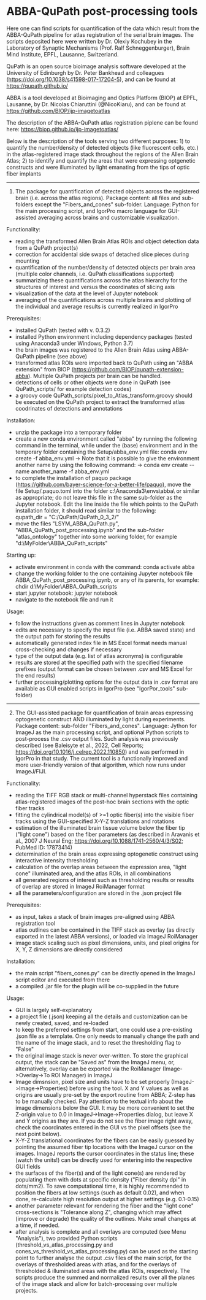 # ABBA-QuPath post-processing tools

Here one can find scripts for quantification of the data which result from the ABBA-QuPath pipeline for atlas registration of the serial brain images. The scripts deposited here were written by Dr. Olexiy Kochubey in the Laboratory of Synaptic Mechanisms (Prof. Ralf Schneggenburger), Brain Mind Institute, EPFL, Lausanne, Switzerland.

QuPath is an open source bioimage analysis software developed at the University of Edinburgh by Dr. Peter Bankhead and colleagues (https://doi.org/10.1038/s41598-017-17204-5), and can be found at https://qupath.github.io/ 

ABBA is a tool developed at Bioimaging and Optics Platform (BIOP) at EPFL, Lausanne, by Dr. Nicolas Chiaruttini (@NicoKiaru), and can be found at https://github.com/BIOP/ijp-imagetoatlas

The description of the ABBA-QuPath atlas registration piplene can be found here: https://biop.github.io/ijp-imagetoatlas/


Below is the description of the tools serving two different purposes: 1) to quantify the number/density of detected objects (like fluorescent cells, etc.) in the atlas-registered image stack throughout the regions of the Allen Brain Atlas; 2) to identify and quantify the areas that were expressing optgenetic constructs and were illuminated by light emanating from the tips of optic fiber implants 


------------------------------------ 


1) The package for quantification of detected objects across the registered brain (i.e. across the atlas regions). Package content: all files and sub-folders except the "Fibers_and_cones" sub-folder. Language: Python for the main processing script, and IgorPro macro language for GUI-assisted averaging across brains and customizable visualization.

Functionality:   
 - reading the transformed Allen Brain Atlas ROIs and object detection data from a QuPath project(s) 
 - correction for accidental side swaps of detached slice pieces during mounting   
 - quantification of the number/density of detected objects per brain area (multiple color channels, i.e. QuPath classifications supported)
 - summarizing these quantifications across the atlas hierarchy for the structures of interest and versus the coordinates of slicing axis
 - visualization of the data at the level of Jupyter notebook
 - averaging of the quantifications across multiple brains and plotting of the individual and average results is currently realized in IgorPro  
 
Prerequisites:

 - installed QuPath (tested with v. 0.3.2)
 - installed Python environment including dependency packages (tested using Anaconda3 under Windows, Python 3.7)
 - the brain images was registered to the Allen Brain Atlas using ABBA-QuPath pipeline (see above)
 - transformed atlas ROIs were imported back to QuPath using an "ABBA extension" from BIOP (https://github.com/BIOP/qupath-extension-abba). Multiple QuPath projects per brain can be handled. 
 - detections of cells or other objects were done in QuPath (see QuPath_scripts/ for example detection codes)
 - a groovy code QuPath_scripts/pixel_to_Atlas_transform.groovy should be executed on the QuPath project to extract the transformed atlas coodrinates of detections and annotations


Installation:
 -  unzip the package into a temporary folder 
 -  create a new conda environment called "abba" by running the following command in the terminal, while under the (base) environment and in the temporary folder containing the Setup/abba_env.yml file:
        conda env create -f abba_env.yml 
             -> Note that it is possible to give the environment another name by using the following command: 
             -> conda env create --name another_name -f abba_env.yml
 -  to complete the installation of paquo package (https://github.com/bayer-science-for-a-better-life/paquo), move the file Setup/.paquo.toml into the folder c:\Anaconda3\envs\abba\ or similar as appropriate; do not leave this file in the same sub-folder as the Jupyter notebook.
         Edit the line inside the file which points to the QuPath installation folder, it should read similar to the following:  
         qupath_dir = "C:/QuPath/QuPath_0_3_2/"
 - move the files "LSYM_ABBA_QuPath.py", "ABBA_QuPath_post_processing.ipynb" and the sub-folder "atlas_ontology" together into some working folder, for example "d:\MyFolder\ABBA_QuPath_scripts"


Starting up:
 - activate environment in conda with the command: 
        conda activate abba
 - change the working folder to the one containing Jupyter notebook file ABBA_QuPath_post_processing.ipynb, or any of its parents, for example:
        chdir d:\MyFolder\ABBA_QuPath_scripts
 - start jupyter notebook:
        jupyter notebook 
 - navigate to the notebook file and run it


Usage:
 - follow the instructions given as comment lines in Jupyter notebook
 - edits are necessary to specify the input file (i.e. ABBA saved state) and the output path for storing the results  
 - automatically generated index file in MS Excel format needs manual cross-checking and changes if necessary
 - type of the output data (e.g. list of atlas acronyms) is configurable 
 - results are stored at the specified path with the specified filename prefixes (output format can be chosen between .csv and MS Excel for the end results)
 - further processing/plotting options for the output data in .csv format are available as GUI enabled scripts in IgorPro (see "IgorPor_tools" sub-folder)
 
------------------------------------ 
 
2) The GUI-assisted package for quantification of brain areas expressing optogenetic construct AND illuminated by light during experiments. Package content: sub-folder "Fibers_and_cones". Language: Jython for ImageJ as the main processing script, and optional Python scripts to post-process the .csv output files. Such analysis was previously described (see Baleisyte et al., 2022, Cell Reports; https://doi.org/10.1016/j.celrep.2022.110850) and was performed in IgorPro in that study. The current tool is a functionally improved and more user-friendly version of that algorithm, which now runs under ImageJ/FIJI. 

Functionality:
 - reading the TIFF RGB stack or multi-channel hyperstack files containing atlas-registered images of the post-hoc brain sections with the optic fiber tracks
 - fitting the cylindrical model(s) of >=1 optic fiber(s) into the visible fiber tracks using the GUI-specified X-Y-Z translations and rotations 
 - estimation of the illuminated brain tissue volume below the fiber tip ("light cone") based on the fiber parameters (as described in Aravanis et al., 2007 J Neural Eng; https://doi.org/10.1088/1741-2560/4/3/S02; PubMed ID: 17873414)
 - determination of the brain areas expressing optogenetic construct using interactive intensity thresholding
 - calculation of the overlap areas between the expression area, "light cone" illuminated area, and the atlas ROIs, in all combinations
 - all generated regions of interest such as thresholding results or results of overlap are stored in ImageJ RoiManager format
 - all the parameters/configuration are stored in the .json project file
 
 Prerequisites:
 - as input, takes a stack of brain images pre-aligned using ABBA registration tool
 - atlas outlines can be contained in the TIFF stack as overlay (as directly exported in the latest ABBA versions), or loaded via ImageJ RoiManager
 - image stack scaling such as pixel dimensions, units, and pixel origins for X, Y, Z dimensions are directly considered
 
 Installation:
 - the main script "fibers_cones.py" can be directly opened in the ImageJ script editor and executed from there
 - a compiled .jar file for the plugin will be co-supplied in the future
 
 Usage:
 - GUI is largely self-explanatory
 - a project file (.json) keeping all the details and customization can be newly created, saved, and re-loaded
 - to keep the preferred settings from start, one could use a pre-existing .json file as a template. One only needs to manually change the path and the name of the image stack, and to reset the thresholding flag to "False"
 - the original image stack is never over-written. To store the graphical output, the stack can be "Saved as" from the ImageJ menu, or, alternatively, overlay can be exported via the RoiManager (Image->Overlay->To ROI Manager) in ImageJ
 - Image dimsnsion, pixel size and units have to be set properly (ImageJ->Image->Properties) before using the tool. X and Y values as well as origins are usually pre-set by the export routine from ABBA; Z-step has to be manually checked. Pay attention to the textual info about the image dimensions below the GUI. It may be more convenient to set the Z-origin value to 0.0 in ImageJ->Image->Properties dialog, but leave X and Y origins as they are. If you do not see the fiber image right away, check the coordinates entered in the GUI vs the pixel offsets (see the next point below).
 - X-Y-Z translational coordinates for the fibers can be easily guessed by pointing the assumed fiber tip locations with the ImageJ cursor on the images. ImageJ reports the cursor coordinates in the status line; these (watch the units!) can be directly used for entering into the respective GUI fields
 - the surfaces of the fiber(s) and of the light cone(s) are rendered by populating them with dots at specific density ("Fiber density dpi" in dots/mm2). To save computational time, it is highly recommended to position the fibers at low settings (such as default 0.02), and when done, re-calculate high resolution output at higher settings (e.g. 0.1-0.15)
 - another parameter relevant for rendering the fiber and the "light cone" cross-sections is "Tolerance along Z", changing which may affect (improve or degrade) the quality of the outlines. Make small changes at a time, if needed.
 - after analysis is complete and all overlays are computed (see Menu "Analysis"), two provided Python scripts (threshold_vs_atlas_processing.py and cones_vs_threshold_vs_atlas_processing.py) can be used as the starting point to further analyse the output .csv files of the main script, for the overlays of thresholded areas with atlas, and for the overlays of thresholded & illuminated areas with the atlas ROIs, respectively. The scripts produce the summed and normalized results over all the planes of the image stack and allow for batch-processing over multiple projects.  
 
 
